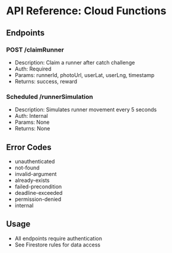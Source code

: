 # API Reference: Cloud Functions

## Endpoints

### POST /claimRunner
- Description: Claim a runner after catch challenge
- Auth: Required
- Params: runnerId, photoUrl, userLat, userLng, timestamp
- Returns: success, reward

### Scheduled /runnerSimulation
- Description: Simulates runner movement every 5 seconds
- Auth: Internal
- Params: None
- Returns: None

## Error Codes
- unauthenticated
- not-found
- invalid-argument
- already-exists
- failed-precondition
- deadline-exceeded
- permission-denied
- internal

## Usage
- All endpoints require authentication
- See Firestore rules for data access
